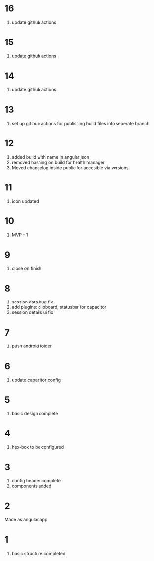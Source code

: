 # 16

1. update github actions

# 15

1. update github actions

# 14

1. update github actions

# 13

1. set up git hub actions for publishing build files into seperate branch

# 12

1. added build with name in angular json
2. removed hashing on build for health manager
3. Moved changelog inside public for accesible via versions

# 11

1. icon updated

# 10

1. MVP - 1  

# 9

1. close on finish

# 8

1. session data bug fix
2. add plugins: clipboard, statusbar for capacitor
3. session details ui fix

# 7

1. push android folder

# 6

1. update capacitor config

# 5

1. basic design complete

# 4

1. hex-box to be configured

# 3

1. config header complete
2. components added

# 2

Made as angular app

# 1

1. basic structure completed
